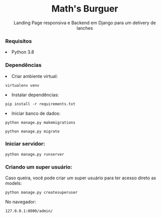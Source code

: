 <h1 align="center">Math's Burguer</h1>

<p align="center">Landing Page responsiva e Backend em Django para um delivery de lanches</p>

<h3>Requisitos</h3>

<li>Python 3.8</li>

<h3>Dependências</h3>

<li>Criar ambiente virtual:</li>

```console
virtualenv venv
```

<li>Instalar dependências:</li>

```console
pip install -r requirements.txt
```

<li>Iniciar banco de dados:</li>

```console
python manage.py makemigrations
```

```console
python manage.py migrate
```

<h3>Iniciar servidor:</h3>

```console
python manage.py runserver
```

<h3>Criando um super usuário:</h3>
<p>Caso queira, você pode criar um super usuário para ter acesso direto as models:</p>

```console
python manage.py createsuperuser
```

<p>No navegador: </p>

```console
127.0.0.1:8000/admin/
```
